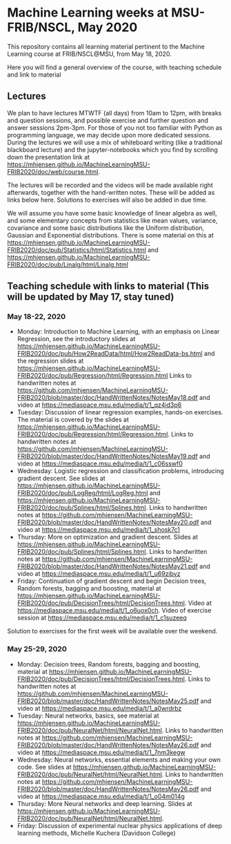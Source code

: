 # Machine Learning weeks at MSU-FRIB/NSCL, May 2020
This repository contains all learning material pertinent to the Machine Learning course  at FRIB/NSCL@MSU, from May 18, 2020.

Here you will find a general overview of the course, with teaching schedule and link to material

## Lectures

We plan to have lectures MTWTF (all days) from 10am to 12pm, with breaks and question sessions, and possible exercise and further question and answer sessions 2pm-3pm. For those of you not too familiar with Python as programming language, we may decide upon more dedicated sessions. During the lectures we will use a mix of whiteboard writing (like a traditional blackboard lecture) and the jupyter-notebooks which you find by scrolling down the presentation link at https://mhjensen.github.io/MachineLearningMSU-FRIB2020/doc/web/course.html.

The lectures will be recorded and the videos will be made available right afterwards, together with the hand-written notes.
These will be added as links below here. Solutions to exercises will also be added in due time.

We will assume you have some basic knowledge of linear algebra as well, and some elementary concepts from statistics like mean values, variance, covariance and some basic distributions like the Uniform distribution, Gaussian and Exponential distributions. There is some material on this at https://mhjensen.github.io/MachineLearningMSU-FRIB2020/doc/pub/Statistics/html/Statistics.html and https://mhjensen.github.io/MachineLearningMSU-FRIB2020/doc/pub/Linalg/html/Linalg.html


##  Teaching schedule with links to material (This will be updated by May 17, stay tuned)

###  May 18-22, 2020
- Monday: Introduction to Machine Learning, with an emphasis on Linear Regression, see the introductory slides at https://mhjensen.github.io/MachineLearningMSU-FRIB2020/doc/pub/How2ReadData/html/How2ReadData-bs.html and the regression slides at https://mhjensen.github.io/MachineLearningMSU-FRIB2020/doc/pub/Regression/html/Regression.html
Links to handwritten notes at https://github.com/mhjensen/MachineLearningMSU-FRIB2020/blob/master/doc/HandWrittenNotes/NotesMay18.pdf and video at https://mediaspace.msu.edu/media/t/1_qz4id3p6
- Tuesday: Discussion of linear regression examples, hands-on exercises. The material is covered by the slides at https://mhjensen.github.io/MachineLearningMSU-FRIB2020/doc/pub/Regression/html/Regression.html. Links to handwritten notes at https://github.com/mhjensen/MachineLearningMSU-FRIB2020/blob/master/doc/HandWrittenNotes/NotesMay19.pdf and video at  https://mediaspace.msu.edu/media/t/1_c06sswf0
- Wednesday: Logistic regression and classification problems, introducing gradient descent. See slides at https://mhjensen.github.io/MachineLearningMSU-FRIB2020/doc/pub/LogReg/html/LogReg.html and https://mhjensen.github.io/MachineLearningMSU-FRIB2020/doc/pub/Splines/html/Splines.html. Links to handwritten notes at https://github.com/mhjensen/MachineLearningMSU-FRIB2020/blob/master/doc/HandWrittenNotes/NotesMay20.pdf and video at  https://mediaspace.msu.edu/media/t/1_shosk7c1
- Thursday: More on optimization and gradient descent. Slides at https://mhjensen.github.io/MachineLearningMSU-FRIB2020/doc/pub/Splines/html/Splines.html.  Links to handwritten notes at https://github.com/mhjensen/MachineLearningMSU-FRIB2020/blob/master/doc/HandWrittenNotes/NotesMay21.pdf and video at 
https://mediaspace.msu.edu/media/t/1_u69zibvz
- Friday: Continuation of gradient descent and begin Decision trees, Random forests, bagging and boosting, material at https://mhjensen.github.io/MachineLearningMSU-FRIB2020/doc/pub/DecisionTrees/html/DecisionTrees.html. Video at https://mediaspace.msu.edu/media/t/1_o6uox0ch. Video of exercise session at https://mediaspace.msu.edu/media/t/1_c1suzeeq

Solution to exercises for the first week will be available over the weekend.

###  May 25-29, 2020
- Monday: Decision trees, Random forests, bagging and boosting, material at https://mhjensen.github.io/MachineLearningMSU-FRIB2020/doc/pub/DecisionTrees/html/DecisionTrees.html. Links to handwritten notes at https://github.com/mhjensen/MachineLearningMSU-FRIB2020/blob/master/doc/HandWrittenNotes/NotesMay25.pdf and video at  https://mediaspace.msu.edu/media/t/1_a0wrdrbz
- Tuesday:  Neural networks, basics, see material at https://mhjensen.github.io/MachineLearningMSU-FRIB2020/doc/pub/NeuralNet/html/NeuralNet.html. Links to handwritten notes at https://github.com/mhjensen/MachineLearningMSU-FRIB2020/blob/master/doc/HandWrittenNotes/NotesMay26.pdf and video at https://mediaspace.msu.edu/media/t/1_7nm3kegw
- Wednesday: Neural networks, essential elements and making your own code. See slides at https://mhjensen.github.io/MachineLearningMSU-FRIB2020/doc/pub/NeuralNet/html/NeuralNet.html. Links to handwritten notes at https://github.com/mhjensen/MachineLearningMSU-FRIB2020/blob/master/doc/HandWrittenNotes/NotesMay26.pdf and video at 
https://mediaspace.msu.edu/media/t/1_o04m014g
- Thursday: More Neural networks and deep learning. Slides at https://mhjensen.github.io/MachineLearningMSU-FRIB2020/doc/pub/NeuralNet/html/NeuralNet.html. 
- Friday: Discussion of experimental nuclear physics applications of deep learning methods, Michelle Kuchera (Davidson College)

